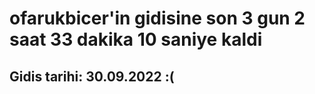# ofarukbicer'in gidisine son 3 gun 2 saat 33 dakika 10 saniye kaldi

## Gidis tarihi: 30.09.2022 :(